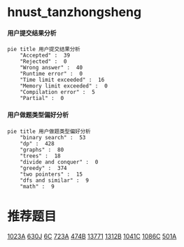 # hnust_tanzhongsheng

<!-- tabs:start -->



#### **用户提交结果分析**

```mermaid
pie title 用户提交结果分析
    "Accepted" :  39
    "Rejected" :  0
    "Wrong answer" :  40
    "Runtime error" :  0
    "Time limit exceeded" :  16
    "Memory limit exceeded" :  0
    "Compilation error" :  5
    "Partial" :  0
```

#### **用户做题类型偏好分析**

```mermaid
pie title 用户做题类型偏好分析
    "binary search" :  53
    "dp" :  428
    "graphs" :  80
    "trees" :  18
    "divide and conquer" :  0
    "greedy" :  374
    "two pointers" :  15
    "dfs and similar" :  9
    "math" :  9
```



<!-- tabs:end -->
# 推荐题目
[1023A](https://codeforces.com/contest/1023/problem/A)
[630J](https://codeforces.com/contest/630/problem/J)
[6C](https://codeforces.com/contest/6/problem/C)
[723A](https://codeforces.com/contest/723/problem/A)
[474B](https://codeforces.com/contest/474/problem/B)
[13771](https://codeforces.com/contest/1377/problem/1)
[1312B](https://codeforces.com/contest/1312/problem/B)
[1041C](https://codeforces.com/contest/1041/problem/C)
[1086C](https://codeforces.com/contest/1086/problem/C)
[501A](https://codeforces.com/contest/501/problem/A)
